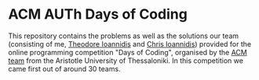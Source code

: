 # ACM AUTh Days of Coding

This repository contains the problems as well as the solutions our team (consisting of me, [Theodore Ioannidis](https://github.com/TheodoreIoannidis) and [Chris Ioannidis](https://github.com/ChrisIoannidis4)) provided for the online programming competition "Days of Coding", organised by the [ACM team](https://auth.acm.org/en/home-en/) from the Aristotle University of Thessaloniki. In this competition we came first out of around 30 teams.
